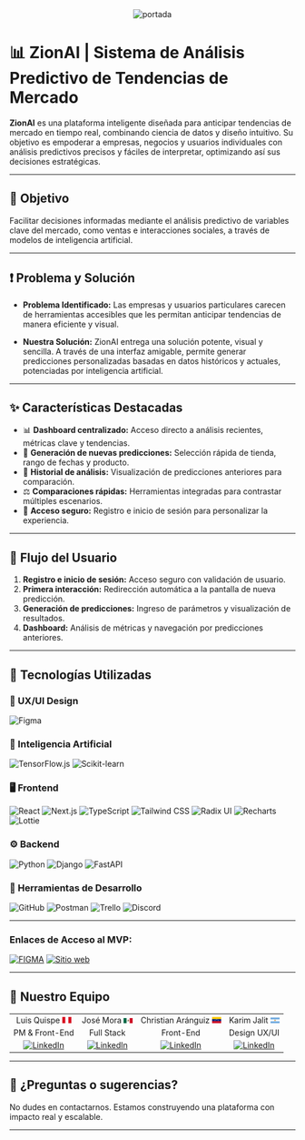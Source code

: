 <div align="center">
<img src="" alt="portada" />
</div>

# 📊 ZionAI | Sistema de Análisis Predictivo de Tendencias de Mercado

**ZionAI** es una plataforma inteligente diseñada para anticipar tendencias de mercado en tiempo real, combinando ciencia de datos y diseño intuitivo. Su objetivo es empoderar a empresas, negocios y usuarios individuales con análisis predictivos precisos y fáciles de interpretar, optimizando así sus decisiones estratégicas.

---

## 🎯 Objetivo

Facilitar decisiones informadas mediante el análisis predictivo de variables clave del mercado, como ventas e interacciones sociales, a través de modelos de inteligencia artificial.

---

## ❗ Problema y Solución

- **Problema Identificado:** Las empresas y usuarios particulares carecen de herramientas accesibles que les permitan anticipar tendencias de manera eficiente y visual.

- **Nuestra Solución:** ZionAI entrega una solución potente, visual y sencilla. A través de una interfaz amigable, permite generar predicciones personalizadas basadas en datos históricos y actuales, potenciadas por inteligencia artificial.

---

## ✨ Características Destacadas

- 📊 **Dashboard centralizado:** Acceso directo a análisis recientes, métricas clave y tendencias.
- 🔮 **Generación de nuevas predicciones:** Selección rápida de tienda, rango de fechas y producto.
- 📁 **Historial de análisis:** Visualización de predicciones anteriores para comparación.
- ⚖️ **Comparaciones rápidas:** Herramientas integradas para contrastar múltiples escenarios.
- 👤 **Acceso seguro:** Registro e inicio de sesión para personalizar la experiencia.

---

## 🔁 Flujo del Usuario

1. **Registro e inicio de sesión:** Acceso seguro con validación de usuario.
2. **Primera interacción:** Redirección automática a la pantalla de nueva predicción.
3. **Generación de predicciones:** Ingreso de parámetros y visualización de resultados.
4. **Dashboard:** Análisis de métricas y navegación por predicciones anteriores.

---

## 🧠 Tecnologías Utilizadas

### **🎨 UX/UI Design**

![Figma](https://img.shields.io/badge/Figma-F24E1E?style=for-the-badge&logo=figma&logoColor=white)

### **🧬 Inteligencia Artificial**

![TensorFlow.js](https://img.shields.io/badge/TensorFlow.js-FF6F00?style=for-the-badge&logo=tensorflow&logoColor=white)
![Scikit-learn](https://img.shields.io/badge/Scikit--learn-F7931E?style=for-the-badge&logo=scikit-learn&logoColor=white)

### **🖥️ Frontend**

![React](https://img.shields.io/badge/React-20232A?style=for-the-badge&logo=react&logoColor=61DAFB)
![Next.js](https://img.shields.io/badge/Next.js-000000?style=for-the-badge&logo=nextdotjs&logoColor=white)
![TypeScript](https://img.shields.io/badge/TypeScript-007ACC?style=for-the-badge&logo=typescript&logoColor=white)
![Tailwind CSS](https://img.shields.io/badge/Tailwind_CSS-38B2AC?style=for-the-badge&logo=tailwind-css&logoColor=white)
![Radix UI](https://img.shields.io/badge/Radix_UI-1E1E1E?style=for-the-badge)
![Recharts](https://img.shields.io/badge/Recharts-888?style=for-the-badge)
![Lottie](https://img.shields.io/badge/Lottie-000000?style=for-the-badge)



### **⚙️ Backend**

![Python](https://img.shields.io/badge/Python-3776AB?style=for-the-badge&logo=python&logoColor=white)
![Django](https://img.shields.io/badge/Django-092E20?style=for-the-badge&logo=django&logoColor=white)
![FastAPI](https://img.shields.io/badge/FastAPI-009688?style=for-the-badge&logo=fastapi&logoColor=white)

### **🔧 Herramientas de Desarrollo**

![GitHub](https://img.shields.io/badge/GitHub-181717?style=for-the-badge&logo=github&logoColor=white)
![Postman](https://img.shields.io/badge/Postman-FF6C37?style=for-the-badge&logo=postman&logoColor=white)
![Trello](https://img.shields.io/badge/Trello-0052CC?style=for-the-badge&logo=trello&logoColor=white)
![Discord](https://img.shields.io/badge/Discord-5865F2?style=for-the-badge&logo=discord&logoColor=white)

---

### **Enlaces de Acceso al MVP:**

[![FIGMA](https://img.shields.io/badge/figma-9C55F7?style=for-the-badge&logo=figma&logoColor=white)](https://www.figma.com/proto/QXkf5hYlMwhb6hIN1vv0Oi/NoCountry?node-id=52-94&t=EgAdm2SSjaKdhuHb-0&scaling=scale-down&content-scaling=fixed&page-id=0%3A1&starting-point-node-id=57%3A293)
[![Sitio web](https://img.shields.io/website?url=https%3A%2F%2Ffipe.cl&style=for-the-badge)]()

---

## 🤝 Nuestro Equipo

<table align="center">
  <tr>
    <td align="center">Luis Quispe <img src="https://github.com/M41k80/app-prediccion-tendencias/blob/main/img/pe.png" width="16" /></td>
    <td align="center">José Mora <img src="https://github.com/M41k80/app-prediccion-tendencias/blob/main/img/mex.png" width="16" /></td>
    <td align="center">Christian Aránguiz <img src="https://github.com/M41k80/app-prediccion-tendencias/blob/main/img/ve.png" width="16" /></td>
    <td align="center">Karim Jalit <img src="https://github.com/M41k80/app-prediccion-tendencias/blob/main/img/ar.png" width="16" /></td>
  </tr>
  <tr>
    <td align="center">PM & Front-End</td>
    <td align="center">Full Stack</td>
    <td align="center">Front-End</td>
    <td align="center">Design UX/UI</td>
  </tr>
  <tr>
    <td align="center">
      <a href="https://www.linkedin.com/in/luis-angel-quispe/">
        <img src="https://img.shields.io/badge/LinkedIn-0A66C2?style=for-the-badge&logo=linkedin&logoColor=white" alt="LinkedIn" />
      </a>
    </td>
    <td align="center">
      <a href="https://www.linkedin.com/in/jose-magdiel-mora-perez-0384492b9/">
        <img src="https://img.shields.io/badge/LinkedIn-0A66C2?style=for-the-badge&logo=linkedin&logoColor=white" alt="LinkedIn" />
      </a>
    </td>
    <td align="center">
      <a href="https://www.linkedin.com/in/christian-aranguiz-a2b05a198/">
        <img src="https://img.shields.io/badge/LinkedIn-0A66C2?style=for-the-badge&logo=linkedin&logoColor=white" alt="LinkedIn" />
      </a>
    </td>
    <td align="center">
      <a href="https://www.linkedin.com/in/karim-jalit-8b4439299/">
        <img src="https://img.shields.io/badge/LinkedIn-0A66C2?style=for-the-badge&logo=linkedin&logoColor=white" alt="LinkedIn" />
      </a>
    </td>
  </tr>
</table>

---


## 💬 ¿Preguntas o sugerencias?

No dudes en contactarnos. Estamos construyendo una plataforma con impacto real y escalable.

---

